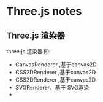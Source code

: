 # Three.js notes  



## Three.js 渲染器


three.js 渲染器有:

- CanvasRenderer ,基于canvas2D
- CSS2DRenderer ,基于canvas2D
- CSS3DRenderer ,基于canvas2D
- SVGRenderer，基于 SVG渲染 
- 

